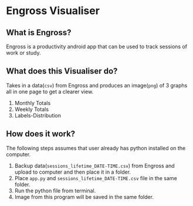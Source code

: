# Engross Visualiser

## What is Engross?

Engross is a productivity android app that can be used to track sessions of work or study.

## What does this Visualiser do?

Takes in a data(`csv`) from Engross and produces an image(`png`) of 3 graphs all in one page to get a clearer view.

1. Monthly Totals 
2. Weekly Totals
3. Labels-Distribution 

## How does it work?

The following steps assumes that user already has python installed on the computer.

1. Backup data(`sessions_lifetime_DATE-TIME.csv`) from Engross and upload to computer and then place it in a folder.
2. Place `app.py` and `sessions_lifetime_DATE-TIME.csv` file in the same folder.
3. Run the python file from terminal.
4. Image from this program will be saved in the same folder.



